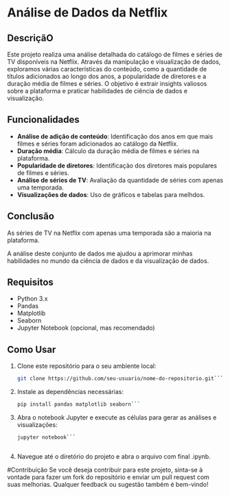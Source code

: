 # Análise de Dados da Netflix

## DescriçãO
Este projeto realiza uma análise detalhada do catálogo de filmes e séries de TV disponíveis na Netflix. Através da manipulação e visualização de dados, exploramos várias características do conteúdo, como a quantidade de títulos adicionados ao longo dos anos, a popularidade de diretores e a duração média de filmes e séries. O objetivo é extrair insights valiosos sobre a plataforma e praticar habilidades de ciência de dados e visualização.

## Funcionalidades

- **Análise de adição de conteúdo**: Identificação dos anos em que mais filmes e séries foram adicionados ao catálogo da Netflix.
- **Duração média**: Cálculo da duração média de filmes e séries na plataforma.
- **Popularidade de diretores**: Identificação dos diretores mais populares de filmes e séries.
- **Análise de séries de TV**: Avaliação da quantidade de séries com apenas uma temporada.
- **Visualizações de dados**: Uso de gráficos e tabelas para melhdos.

## Conclusão


As séries de TV na Netflix com apenas uma temporada são a maioria na plataforma.

A análise deste conjunto de dados me ajudou a aprimorar minhas habilidades no mundo da ciência de dados e da visualização de dados.

## Requisitos

- Python 3.x
- Pandas
- Matplotlib
- Seaborn
- Jupyter Notebook (opcional, mas recomendado)

## Como Usar

1. Clone este repositório para o seu ambiente local:

   ```bash
   git clone https://github.com/seu-usuario/nome-do-repositorio.git```


2. Instale as dependências necessárias:

   ```bash
   pip install pandas matplotlib seaborn```


3. Abra o notebook Jupyter e execute as células para gerar as análises e visualizações:

   ```bash
   jupyter notebook```



4. Navegue até o diretório do projeto e abra o arquivo com final .ipynb.

#Contribuição
Se você deseja contribuir para este projeto, sinta-se à vontade para fazer um fork do repositório e enviar um pull request com suas melhorias. Qualquer feedback ou sugestão também é bem-vindo!

